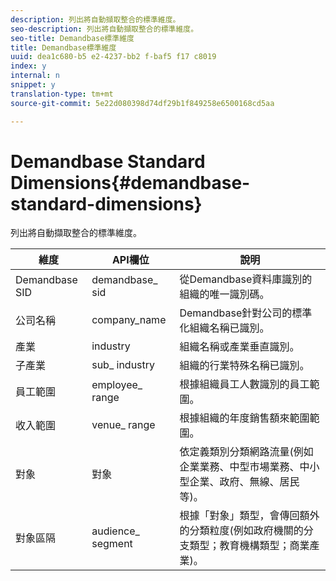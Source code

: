 ```yaml
---
description: 列出將自動擷取整合的標準維度。
seo-description: 列出將自動擷取整合的標準維度。
seo-title: Demandbase標準維度
title: Demandbase標準維度
uuid: dea1c680-b5 e2-4237-bb2 f-baf5 f17 c8019
index: y
internal: n
snippet: y
translation-type: tm+mt
source-git-commit: 5e22d080398d74df29b1f849258e6500168cd5aa

---
```



# Demandbase Standard Dimensions{#demandbase-standard-dimensions}

列出將自動擷取整合的標準維度。

| 維度 | API欄位 | 說明 |
|---|---|---|
| Demandbase SID | demandbase_ sid | 從Demandbase資料庫識別的組織的唯一識別碼。 |
| 公司名稱 | company_name | Demandbase針對公司的標準化組織名稱已識別。 |
| 產業 | industry | 組織名稱或產業垂直識別。 |
| 子產業 | sub_ industry | 組織的行業特殊名稱已識別。 |
| 員工範圍 | employee_ range | 根據組織員工人數識別的員工範圍。 |
| 收入範圍 | venue_ range | 根據組織的年度銷售額來範圍範圍。 |
| 對象 | 對象 | 依定義類別分類網路流量(例如企業業務、中型市場業務、中小型企業、政府、無線、居民等)。 |
| 對象區隔 | audience_ segment | 根據「對象」類型，會傳回額外的分類粒度(例如政府機關的分支類型；教育機構類型；商業產業)。 |

